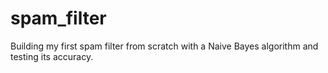 # spam_filter
Building my first spam filter from scratch with a Naive Bayes algorithm and testing its accuracy. 
